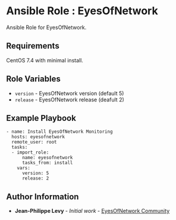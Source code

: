 # Ansible Role : EyesOfNetwork

Ansible Role for EyesOfNetwork.

Requirements
------------

CentOS 7.4 with minimal install.

Role Variables
--------------

* `version` - EyesOfNetwork version (default 5)
* `release` - EyesOfNetwork release (deafult 2)

Example Playbook
----------------

```
- name: Install EyesOfNetwork Monitoring 
  hosts: eyesofnetwork
  remote_user: root
  tasks:
  - import_role:
      name: eyesofnetwork
      tasks_from: install
    vars:
      version: 5
      release: 2
```

Author Information
------------------

* **Jean-Philippe Levy** - *Initial work* - [EyesOfNetwork Community](https://github.com/eyesofnetworkcommunity)
